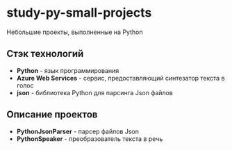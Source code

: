 # study-py-small-projects
Небольшие проекты, выполненные на Python

## Стэк технологий
- **Python** - язык программирования
- **Azure Web Services** -  сервис, предоставляющий синтезатор текста в голос
- **json** - библиотека Python для парсинга Json файлов

## Описание проектов
- **PythonJsonParser** - парсер файлов Json
- **PythonSpeaker** - преобразователь текста в речь
